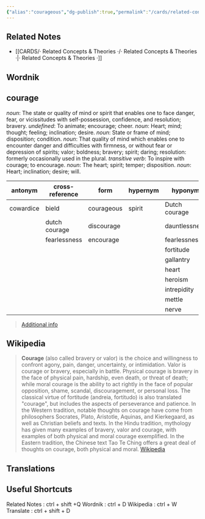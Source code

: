 ```yaml
---
{"alias":"courageous","dg-publish":true,"permalink":"/cards/related-concepts-and-theories/courage/","dgPassFrontmatter":true,"noteIcon":"1","created":"2023-01-17T22:10:34.461+01:00","updated":"2023-04-10T10:45:45.412+02:00"}
---
```



## Related Notes 
- [[CARDS/· Related Concepts & Theories ·/· Related Concepts & Theories ·\|· Related Concepts & Theories ·]]

## Wordnik
## courage
*noun*: The state or quality of mind or spirit that enables one to face danger, fear, or vicissitudes with self-possession, confidence, and resolution; bravery.
*undefined*: To animate; encourage; cheer.
*noun*: Heart; mind; thought; feeling; inclination; desire.
*noun*: State or frame of mind; disposition; condition.
*noun*: That quality of mind which enables one to encounter danger and difficulties with firmness, or without fear or depression of spirits; valor; boldness; bravery; spirit; daring; resolution: formerly occasionally used in the plural.
*transitive verb*: To inspire with courage; to encourage.
*noun*: The heart; spirit; temper; disposition.
*noun*: Heart; inclination; desire; will.

| antonym |cross-reference |form |hypernym |hyponym |rhyme |same-context |synonym |
| --- | --- | --- | --- | --- | --- | --- | --- |
| cowardice | bield | courageous | spirit | Dutch courage | burrage | ability | Dutch courage |
|  | dutch courage | discourage |  | dauntlessness | discourage | being | arrogance |
|  | fearlessness | encourage |  | fearlessness | encourage | bravery | assurance |
|  |  |  |  | fortitude |  | castration | assuredness |
|  |  |  |  | gallantry |  | character | audacity |
|  |  |  |  | heart |  | characteristics | backbone |
|  |  |  |  | heroism |  | characters | balls |
|  |  |  |  | intrepidity |  | conduct | belief |
|  |  |  |  | mettle |  | confidence | boldness |
|  |  |  |  | nerve |  | culture | boldness |

> [Additional info](https://www.wordnik.com/words/courage)

## Wikipedia 
> **Courage** (also called bravery or valor) is the choice and willingness to confront agony, pain, danger, uncertainty, or intimidation. Valor is courage or bravery, especially in battle.
> Physical courage is bravery in the face of physical pain, hardship, even death, or threat of death; while moral courage is the ability to act rightly in the face of popular opposition, shame, scandal, discouragement, or personal loss.
> The classical virtue of fortitude (andreia, fortitudo) is also translated "courage", but includes the aspects of perseverance and patience. In the Western tradition, notable thoughts on courage have come from philosophers Socrates, Plato, Aristotle, Aquinas, and Kierkegaard, as well as Christian beliefs and texts.
> In the Hindu tradition, mythology has given many examples of bravery, valor and courage, with examples of both physical and moral courage exemplified. In the Eastern tradition, the Chinese text Tao Te Ching offers a great deal of thoughts on courage, both physical and moral.
> [Wikipedia](https://en.wikipedia.org/wiki/Courage)

## Translations 


## Useful Shortcuts
Related Notes : ctrl + shift +Q
Wordnik : ctrl + D
Wikipedia : ctrl + W
Translate : ctrl + shift + D 